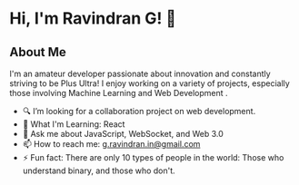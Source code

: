 # Hi, I'm Ravindran G! 👋

## About Me

I'm an amateur developer passionate about innovation and constantly striving to be Plus Ultra! I enjoy working on a variety of projects,
especially those involving Machine Learning and Web Development .

- 🔍 I’m looking for a collaboration project on web development.
- 🌱 What I'm Learning: React
- 💬 Ask me about JavaScript, WebSocket, and Web 3.0
- 📫 How to reach me: g.ravindran.in@gmail.com
- ⚡ Fun fact: There are only 10 types of people in the world: Those who understand binary, and those who don't.
